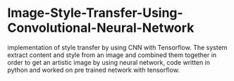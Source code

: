 # Image-Style-Transfer-Using-Convolutional-Neural-Network
implementation of style transfer by using CNN with Tensorflow.
The system extract content and style from an image and combined them together in order to get an artistic image by using neural network, code written in python and worked on pre trained network with tensorflow.

